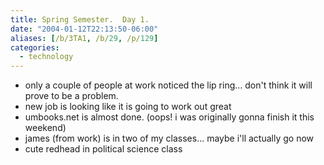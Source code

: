 ```yaml
---
title: Spring Semester.  Day 1.
date: "2004-01-12T22:13:50-06:00"
aliases: [/b/3TA1, /b/29, /p/129]
categories:
  - technology
---
```


- only a couple of people at work noticed the lip ring... don't think it will prove to be a problem.
- new job is looking like it is going to work out great
- umbooks.net is almost done. (oops! i was originally gonna finish it this weekend)
- james (from work) is in two of my classes... maybe i'll actually go now
- cute redhead in political science class
